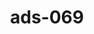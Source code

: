 ---
categories:
- ads_category-7
- ads_category-18
tags:
- ads_tag-2
- ads_tag-16
- ads_tag-14
- ads_tag-18
- ads_tag-10
- ads_tag-5
- ads_tag-8
title: ads-069
---